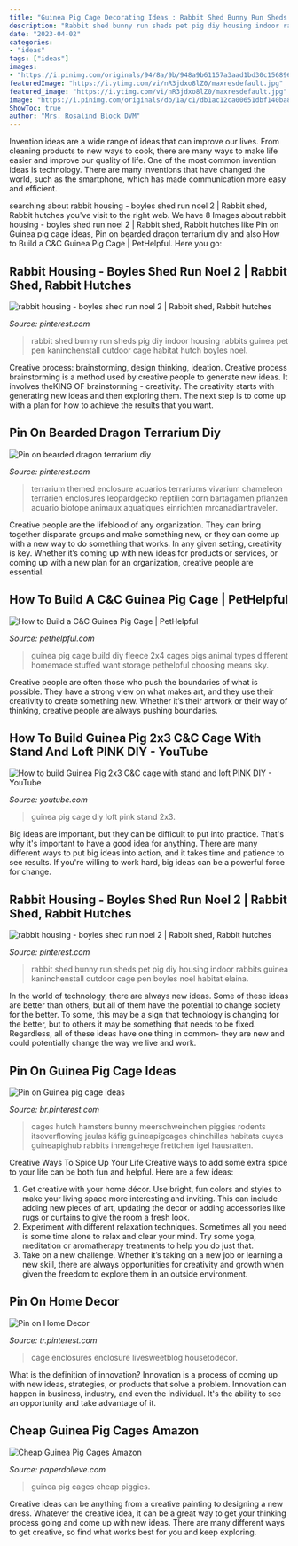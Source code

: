 ```yaml
---
title: "Guinea Pig Cage Decorating Ideas : Rabbit Shed Bunny Run Sheds Pig Diy Indoor Housing Rabbits Guinea Pet Pen Kaninchenstall Outdoor Cage Habitat Hutch Boyles Noel"
description: "Rabbit shed bunny run sheds pet pig diy housing indoor rabbits guinea kaninchenstall outdoor cage pen boyles noel habitat elaina"
date: "2023-04-02"
categories:
- "ideas"
tags: ["ideas"]
images:
- "https://i.pinimg.com/originals/94/8a/9b/948a9b61157a3aad1bd30c1568966f56.jpg"
featuredImage: "https://i.ytimg.com/vi/nR3jdxo8lZ0/maxresdefault.jpg"
featured_image: "https://i.ytimg.com/vi/nR3jdxo8lZ0/maxresdefault.jpg"
image: "https://i.pinimg.com/originals/db/1a/c1/db1ac12ca00651dbf140ba86b0f8c816.jpg"
ShowToc: true
author: "Mrs. Rosalind Block DVM"
---
```



Invention ideas are a wide range of ideas that can improve our lives. From cleaning products to new ways to cook, there are many ways to make life easier and improve our quality of life. One of the most common invention ideas is technology. There are many inventions that have changed the world, such as the smartphone, which has made communication more easy and efficient.

	

		
searching about rabbit housing - boyles shed run noel 2 | Rabbit shed, Rabbit hutches you've visit to the right web. We have 8 Images about rabbit housing - boyles shed run noel 2 | Rabbit shed, Rabbit hutches like Pin on Guinea pig cage ideas, Pin on bearded dragon terrarium diy and also How to Build a C&amp;C Guinea Pig Cage | PetHelpful. Here you go:
		
    
## Rabbit Housing - Boyles Shed Run Noel 2 | Rabbit Shed, Rabbit Hutches

<img loading=lazy src="https://i.pinimg.com/originals/db/1a/c1/db1ac12ca00651dbf140ba86b0f8c816.jpg" onerror="this.onerror=null;this.src='https://tse3.mm.bing.net/th?id=OIP.ryp1-57EX5m1LM3jpfv3iQHaJ3&amp;pid=15.1';" alt="rabbit housing - boyles shed run noel 2 | Rabbit shed, Rabbit hutches">

_Source: pinterest.com_

>rabbit shed bunny run sheds pig diy indoor housing rabbits guinea pet pen kaninchenstall outdoor cage habitat hutch boyles noel. 

	

Creative process: brainstorming, design thinking, ideation.
Creative process brainstorming is a method used by creative people to generate new ideas. It involves theKING OF brainstorming - creativity. The creativity starts with generating new ideas and then exploring them. The next step is to come up with a plan for how to achieve the results that you want.

    
## Pin On Bearded Dragon Terrarium Diy

<img loading=lazy src="https://i.pinimg.com/736x/6f/22/36/6f223684df48959ce99fe793bc54a8bc.jpg" onerror="this.onerror=null;this.src='https://tse3.mm.bing.net/th?id=OIP.5yNj7eoPBYQ2b8hJgbhplAHaJ3&amp;pid=15.1';" alt="Pin on bearded dragon terrarium diy">

_Source: pinterest.com_

>terrarium themed enclosure acuarios terrariums vivarium chameleon terrarien enclosures leopardgecko reptilien corn bartagamen pflanzen acuario biotope animaux aquatiques einrichten mrcanadiantraveler. 

	

Creative people are the lifeblood of any organization. They can bring together disparate groups and make something new, or they can come up with a new way to do something that works. In any given setting, creativity is key. Whether it’s coming up with new ideas for products or services, or coming up with a new plan for an organization, creative people are essential.

    
## How To Build A C&amp;C Guinea Pig Cage | PetHelpful

<img loading=lazy src="https://usercontent2.hubstatic.com/2109277_f1024.jpg" onerror="this.onerror=null;this.src='https://tse3.mm.bing.net/th?id=OIP.uWcSuTSdDbbCmdPkFlAW-wHaFj&amp;pid=15.1';" alt="How to Build a C&amp;C Guinea Pig Cage | PetHelpful">

_Source: pethelpful.com_

>guinea pig cage build diy fleece 2x4 cages pigs animal types different homemade stuffed want storage pethelpful choosing means sky. 

	

Creative people are often those who push the boundaries of what is possible. They have a strong view on what makes art, and they use their creativity to create something new. Whether it’s their artwork or their way of thinking, creative people are always pushing boundaries.

    
## How To Build Guinea Pig 2x3 C&amp;C Cage With Stand And Loft PINK DIY - YouTube

<img loading=lazy src="https://i.ytimg.com/vi/nR3jdxo8lZ0/maxresdefault.jpg" onerror="this.onerror=null;this.src='https://tse3.mm.bing.net/th?id=OIP.MWCyDoax1d4WqeiaVjtFhAHaFj&amp;pid=15.1';" alt="How to build Guinea Pig 2x3 C&amp;C cage with stand and loft PINK DIY - YouTube">

_Source: youtube.com_

>guinea pig cage diy loft pink stand 2x3. 

	

Big ideas are important, but they can be difficult to put into practice. That's why it's important to have a good idea for anything. There are many different ways to put big ideas into action, and it takes time and patience to see results. If you're willing to work hard, big ideas can be a powerful force for change.

    
## Rabbit Housing - Boyles Shed Run Noel 2 | Rabbit Shed, Rabbit Hutches

<img loading=lazy src="https://i.pinimg.com/736x/db/1a/c1/db1ac12ca00651dbf140ba86b0f8c816.jpg" onerror="this.onerror=null;this.src='https://tse1.mm.bing.net/th?id=OIP.ubfbFHQd4hThVBTdijo3HAHaJ4&amp;pid=15.1';" alt="rabbit housing - boyles shed run noel 2 | Rabbit shed, Rabbit hutches">

_Source: pinterest.com_

>rabbit shed bunny run sheds pet pig diy housing indoor rabbits guinea kaninchenstall outdoor cage pen boyles noel habitat elaina. 

	

In the world of technology, there are always new ideas. Some of these ideas are better than others, but all of them have the potential to change society for the better. To some, this may be a sign that technology is changing for the better, but to others it may be something that needs to be fixed. Regardless, all of these ideas have one thing in common- they are new and could potentially change the way we live and work.

    
## Pin On Guinea Pig Cage Ideas

<img loading=lazy src="https://i.pinimg.com/originals/3c/2c/9d/3c2c9d72c8a14e0ab63fabdf7c7463c0.jpg" onerror="this.onerror=null;this.src='https://tse2.mm.bing.net/th?id=OIP.AOjk2LnGHm7sVr3p-ZXX7QHaJ4&amp;pid=15.1';" alt="Pin on Guinea pig cage ideas">

_Source: br.pinterest.com_

>cages hutch hamsters bunny meerschweinchen piggies rodents itsoverflowing jaulas käfig guineapigcages chinchillas habitats cuyes guineapighub rabbits innengehege frettchen igel hausratten. 

	

Creative Ways To Spice Up Your Life
Creative ways to add some extra spice to your life can be both fun and helpful. Here are a few ideas: 
1. Get creative with your home décor. Use bright, fun colors and styles to make your living space more interesting and inviting. This can include adding new pieces of art, updating the decor or adding accessories like rugs or curtains to give the room a fresh look. 
2. Experiment with different relaxation techniques. Sometimes all you need is some time alone to relax and clear your mind. Try some yoga, meditation or aromatherapy treatments to help you do just that. 
3. Take on a new challenge. Whether it’s taking on a new job or learning a new skill, there are always opportunities for creativity and growth when given the freedom to explore them in an outside environment. 

    
## Pin On Home Decor

<img loading=lazy src="https://i.pinimg.com/736x/34/58/df/3458df54f1f476a1b001d922034ad77a.jpg" onerror="this.onerror=null;this.src='https://tse4.mm.bing.net/th?id=OIP.RRgL9ij5zEalyWQoKWMrMQHaJ7&amp;pid=15.1';" alt="Pin on Home Decor">

_Source: tr.pinterest.com_

>cage enclosures enclosure livesweetblog housetodecor. 

	

What is the definition of innovation?
Innovation is a process of coming up with new ideas, strategies, or products that solve a problem. Innovation can happen in business, industry, and even the individual. It's the ability to see an opportunity and take advantage of it.

    
## Cheap Guinea Pig Cages Amazon

<img loading=lazy src="https://i.pinimg.com/originals/94/8a/9b/948a9b61157a3aad1bd30c1568966f56.jpg" onerror="this.onerror=null;this.src='https://tse3.mm.bing.net/th?id=OIP.CSLHlQkhd2uOA-L7468TYgHaHa&amp;pid=15.1';" alt="Cheap Guinea Pig Cages Amazon">

_Source: paperdolleve.com_

>guinea pig cages cheap piggies. 

	

Creative ideas can be anything from a creative painting to designing a new dress. Whatever the creative idea, it can be a great way to get your thinking process going and come up with new ideas. There are many different ways to get creative, so find what works best for you and keep exploring.

